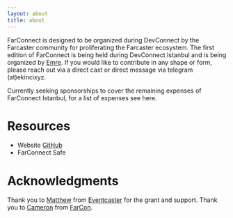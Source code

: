 ```yaml
---
layout: about
title: about
---
```


FarConnect is designed to be organized during DevConnect by the Farcaster community for proliferating the Farcaster ecosystem. The first edition of FarConnect is being held during DevConnect Istanbul and is being organized by [Emre](https://warpcast.com/ekinci.eth). If you would like to contribute in any shape or form, please reach out via a direct cast or direct message via telegram (at)ekincixyz.

Currently seeking sponsorships to cover the remaining expenses of FarConnect Istanbul, for a list of expenses see here.

# Resources
- Website [GitHub](https://github.com/farconnect/farconnect.github.io)
- FarConnect Safe

# Acknowledgments
Thank you to [Matthew](https://warpcast.com/matthew) from [Eventcaster](https://eventcaster.xyz/) for the grant and support. Thank you to [Cameron](https://warpcast.com/cameron) from [FarCon](https://farcon.xyz/).
